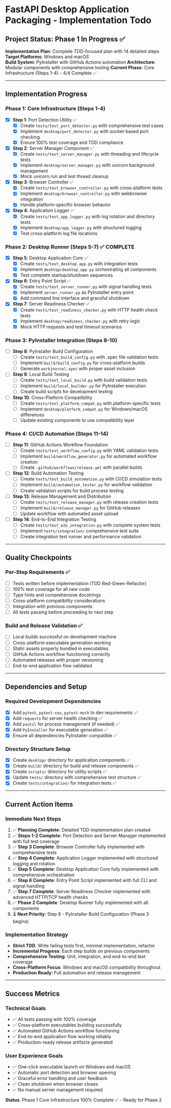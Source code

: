 # FastAPI Desktop Application Packaging - Implementation Todo

## Project Status: Phase 1 In Progress ✅

**Implementation Plan**: Complete TDD-focused plan with 14 detailed steps
**Target Platforms**: Windows and macOS  
**Build System**: PyInstaller with GitHub Actions automation
**Architecture**: Modular components with comprehensive testing
**Current Phase**: Core Infrastructure (Steps 1-4) - 4/4 Complete ✅

---

## Implementation Progress

### Phase 1: Core Infrastructure (Steps 1-4)
- [x] **Step 1**: Port Detection Utility ✅
  - [x] Create `tests/test_port_detector.py` with comprehensive test cases
  - [x] Implement `desktop/port_detector.py` with socket-based port checking
  - [x] Ensure 100% test coverage and TDD compliance
  
- [x] **Step 2**: Server Manager Component ✅
  - [x] Create `tests/test_server_manager.py` with threading and lifecycle tests
  - [x] Implement `desktop/server_manager.py` with uvicorn background management
  - [x] Mock uvicorn.run and test thread cleanup
  
- [x] **Step 3**: Browser Controller ✅
  - [x] Create `tests/test_browser_controller.py` with cross-platform tests
  - [x] Implement `desktop/browser_controller.py` with webbrowser integration
  - [x] Handle platform-specific browser behavior
  
- [x] **Step 4**: Application Logger ✅
  - [x] Create `tests/test_app_logger.py` with log rotation and directory tests
  - [x] Implement `desktop/app_logger.py` with structured logging
  - [x] Test cross-platform log file locations

### Phase 2: Desktop Runner (Steps 5-7) ✅ COMPLETE
- [x] **Step 5**: Desktop Application Core ✅
  - [x] Create `tests/test_desktop_app.py` with integration tests
  - [x] Implement `desktop/desktop_app.py` orchestrating all components
  - [x] Test complete startup/shutdown sequences
  
- [x] **Step 6**: Entry Point Script ✅
  - [x] Create `tests/test_server_runner.py` with signal handling tests
  - [x] Implement `server_runner.py` as PyInstaller entry point
  - [x] Add command line interface and graceful shutdown
  
- [x] **Step 7**: Server Readiness Checker ✅
  - [x] Create `tests/test_readiness_checker.py` with HTTP health check tests
  - [x] Implement `desktop/readiness_checker.py` with retry logic
  - [x] Mock HTTP requests and test timeout scenarios

### Phase 3: PyInstaller Integration (Steps 8-10)
- [ ] **Step 8**: PyInstaller Build Configuration
  - [ ] Create `tests/test_build_config.py` with .spec file validation tests
  - [ ] Implement `build/build_config.py` for cross-platform builds
  - [ ] Generate `workjournal.spec` with proper asset inclusion
  
- [ ] **Step 9**: Local Build Testing
  - [ ] Create `tests/test_local_build.py` with build validation tests
  - [ ] Implement `build/local_builder.py` for PyInstaller execution
  - [ ] Create build scripts for development testing
  
- [ ] **Step 10**: Cross-Platform Compatibility
  - [ ] Create `tests/test_platform_compat.py` with platform-specific tests
  - [ ] Implement `desktop/platform_compat.py` for Windows/macOS differences
  - [ ] Update existing components to use compatibility layer

### Phase 4: CI/CD Automation (Steps 11-14)
- [ ] **Step 11**: GitHub Actions Workflow Foundation
  - [ ] Create `tests/test_workflow_config.py` with YAML validation tests
  - [ ] Implement `build/workflow_generator.py` for automated workflow creation
  - [ ] Create `.github/workflows/release.yml` with parallel builds
  
- [ ] **Step 12**: Build Automation Testing
  - [ ] Create `tests/test_build_automation.py` with CI/CD simulation tests
  - [ ] Implement `build/automation_tester.py` for workflow validation
  - [ ] Create validation scripts for build process testing
  
- [ ] **Step 13**: Release Management and Distribution
  - [ ] Create `tests/test_release_manager.py` with release creation tests
  - [ ] Implement `build/release_manager.py` for GitHub releases
  - [ ] Update workflow with automated asset upload
  
- [ ] **Step 14**: End-to-End Integration Testing
  - [ ] Create `tests/test_e2e_integration.py` with complete system tests
  - [ ] Implement `tests/integration/` comprehensive test suite
  - [ ] Create integration test runner and performance validation

---

## Quality Checkpoints

### Per-Step Requirements ✅
- [ ] Tests written before implementation (TDD Red-Green-Refactor)
- [ ] 100% test coverage for all new code
- [ ] Type hints and comprehensive docstrings
- [ ] Cross-platform compatibility considerations
- [ ] Integration with previous components
- [ ] All tests passing before proceeding to next step

### Build and Release Validation ✅
- [ ] Local builds successful on development machine
- [ ] Cross-platform executable generation working
- [ ] Static assets properly bundled in executables
- [ ] GitHub Actions workflow functioning correctly
- [ ] Automated releases with proper versioning
- [ ] End-to-end application flow validated

---

## Dependencies and Setup

### Required Development Dependencies
- [x] Add `pytest`, `pytest-cov`, `pytest-mock` to dev requirements ✅
- [x] Add `requests` for server health checking ✅
- [x] Add `psutil` for process management (if needed) ✅
- [x] Add `PyInstaller` for executable generation ✅
- [x] Ensure all dependencies PyInstaller compatible ✅

### Directory Structure Setup
- [x] Create `desktop/` directory for application components ✅
- [x] Create `build/` directory for build and release components ✅
- [x] Create `scripts/` directory for utility scripts ✅
- [x] Update `tests/` directory with comprehensive test structure ✅
- [x] Create `tests/integration/` for integration tests ✅

---

## Current Action Items

### Immediate Next Steps
1. ✅ **Planning Complete**: Detailed TDD implementation plan created
2. ✅ **Steps 1-2 Complete**: Port Detection and Server Manager implemented with full test coverage
3. ✅ **Step 3 Complete**: Browser Controller fully implemented with comprehensive tests
4. ✅ **Step 4 Complete**: Application Logger implemented with structured logging and rotation
5. ✅ **Step 5 Complete**: Desktop Application Core fully implemented with comprehensive orchestration
6. ✅ **Step 6 Complete**: Entry Point Script implemented with full CLI and signal handling
7. ✅ **Step 7 Complete**: Server Readiness Checker implemented with advanced HTTP/TCP health checks
8. ✅ **Phase 2 Complete**: Desktop Runner fully implemented with all components
9. ⏳ **Next Priority**: Step 8 - PyInstaller Build Configuration (Phase 3 begins)

### Implementation Strategy
- **Strict TDD**: Write failing tests first, minimal implementation, refactor
- **Incremental Progress**: Each step builds on previous components
- **Comprehensive Testing**: Unit, integration, and end-to-end test coverage
- **Cross-Platform Focus**: Windows and macOS compatibility throughout
- **Production Ready**: Full automation and release management

---

## Success Metrics

### Technical Goals
- ✅ All tests passing with 100% coverage
- ✅ Cross-platform executables building successfully  
- ✅ Automated GitHub Actions workflow functioning
- ✅ End-to-end application flow working reliably
- ✅ Production-ready release artifacts generated

### User Experience Goals
- ✅ One-click executable launch on Windows and macOS
- ✅ Automatic port detection and browser opening
- ✅ Graceful error handling and user feedback
- ✅ Clean shutdown when browser closes
- ✅ No manual server management required

**Status**: Phase 1 Core Infrastructure 100% Complete ✅ - Ready for Phase 2